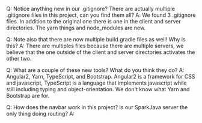 Q: Notice anything new in our .gitignore? There are actually multiple .gitignore files in this project, can you find 
   them all?
A: We found 3 .gitignore files. In addition to the original one there is one in the client and server directories.
   The yarn things and node_modules are new.
   
Q: Note also that there are now multiple build.gradle files as well! Why is this?
A: There are multiples files because there are multiple servers, we believe that the one outside of the client and 
   server directories activates the other two.
   
Q: What are a couple of these new tools? What do you think they do?
A: Angular2, Yarn, TypeScript, and Bootstrap. Angular2 is a framework for CSS and javascript, TypeScript is a language
   that implements javascript while still including typing and object-orientation. We don't know what Yarn and Bootstrap
   are for.
   
Q: How does the navbar work in this project? Is our SparkJava server the only thing doing routing?
A: 